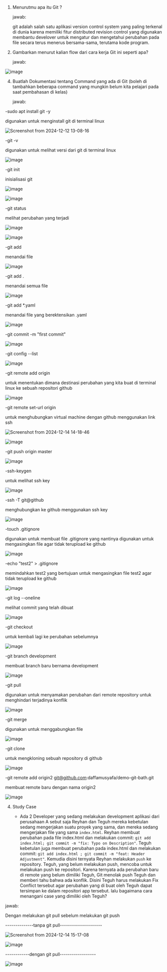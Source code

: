 1. Menurutmu apa itu Git ?
   
   jawab:

   git adalah salah satu aplikasi version control system yang paling terkenal di dunia karena memiliki fitur distributed revision control yang digunakan membantu develover untuk mengatur dan mengetahui perubahan pada file secara terus menerus bersama-sama, terutama kode program.

2. Gambarkan menurut kalian flow dari cara kerja Git ini seperti apa?

   jawab:

![image](https://github.com/user-attachments/assets/da18b4ab-477e-426e-ac9a-e186f2aee05d)

   
4. Buatlah Dokumentasi tentang Command yang ada di Git (boleh di tambahkan beberapa command yang mungkin belum kita pelajari pada saat pembahasan di kelas)

   jawab:

-sudo apt install git -y

digunakan untuk menginstall git di terminal linux

![Screenshot from 2024-12-12 13-08-16](https://github.com/user-attachments/assets/5e6e0dd3-a921-4e37-803b-a84615a10055)

-git -v

digunakan untuk melihat versi dari git di terminal linux

![image](https://github.com/user-attachments/assets/e258bbcc-5102-4c71-8ca0-7d6dd7d6680f)

-git init

inisialisasi git

![image](https://github.com/user-attachments/assets/2c69bcfc-5e57-4c29-8584-30c8e44bf82f)

![image](https://github.com/user-attachments/assets/64c558bf-443d-4a44-a13c-7fe8e42ed450)

-git status

melihat perubahan yang terjadi

![image](https://github.com/user-attachments/assets/2b58daf8-fd21-4220-95ba-ab167248fb6d)

![image](https://github.com/user-attachments/assets/b3f6828e-036c-4892-b2a1-e21501fd3028)


-git add

menandai file

![image](https://github.com/user-attachments/assets/7e4b4a36-cc9e-4cdd-a9b1-de491890b119)

-git add .

menandai semua file

![image](https://github.com/user-attachments/assets/24f2f5c3-4a1f-4560-adef-821b62dc59b2)

-git add *.yaml

menandai file yang berektensikan .yaml

![image](https://github.com/user-attachments/assets/f73aa7f6-d260-4d64-b641-bbdec7b5432e)

-git commit -m "first commit"



![image](https://github.com/user-attachments/assets/cd568cdf-0a1f-4663-aa86-d1fc82d56e0a)

-git config --list

![image](https://github.com/user-attachments/assets/9aa97707-b208-4c8c-aaab-54e25e3a1bf8)


-git remote add origin

untuk menentukan dimana destinasi perubahan yang kita buat di terminal linux ke sebuah repositori github

![image](https://github.com/user-attachments/assets/ae9cfbaf-992f-4616-b933-5edbbeae88c5)

-git remote set-url origin

untuk menghubungkan virtual machine dengan github menggunakan link ssh

![Screenshot from 2024-12-14 14-18-46](https://github.com/user-attachments/assets/417b338d-f36f-4da6-a019-7a2ecca8e87b)


![image](https://github.com/user-attachments/assets/835c6aa4-cbaa-4293-86ff-27a97d83b242)


-git push origin master



![image](https://github.com/user-attachments/assets/2b34e9e1-8ac4-4254-b155-39cfa9e1cbbc)

-ssh-keygen

untuk melihat ssh key

![image](https://github.com/user-attachments/assets/3a372630-0d12-4e11-84f5-11d00307ec46)


-ssh -T git@github

menghubungkan ke github menggunakan ssh key

![image](https://github.com/user-attachments/assets/3998476b-dacd-4541-bd68-6ba46e319f4f)

-touch .gitignore

digunakan untuk membuat file .gitignore yang nantinya digunakan untuk mengasingkan file agar tidak terupload ke github

![image](https://github.com/user-attachments/assets/eedeeca9-c4d3-476c-a296-f8ae5af54826)

-echo "test2" > .gitignore

memindahkan test2 yang bertujuan untuk mengasingkan file test2 agar tidak terupload ke github

![image](https://github.com/user-attachments/assets/29f3d891-ffb3-4653-83bf-997a90f8e6b9)

-git log --oneline

melihat commit yang telah dibuat

![image](https://github.com/user-attachments/assets/6184232a-3115-46a9-b447-fc82a1c7987c)

-git checkout

untuk kembali lagi ke perubahan sebelumnya

![image](https://github.com/user-attachments/assets/e05659f4-ad0d-47f4-856e-529c7b69bfda)

-git branch development

membuat branch baru bernama development

![image](https://github.com/user-attachments/assets/81d12a4c-7c41-4738-be36-bc006cee63b7)

-git pull

digunakan untuk menyamakan perubahan dari remote repository untuk menghindari terjadinya konflik

![image](https://github.com/user-attachments/assets/c7ca523f-e1f2-4f44-8163-c08b7592aa1a)

-git merge

digunakan untuk menggabungkan file

![image](https://github.com/user-attachments/assets/92c78c59-3307-4825-aa2f-b86360ccf020)

-git clone

untuk mengkloning sebuah repository di github

![image](https://github.com/user-attachments/assets/4246b418-021b-4182-bf85-349f709094f8)

-git remote add origin2 git@github.com:daffamusyafa/demo-git-bath.git

membuat remote baru dengan nama origin2

![image](https://github.com/user-attachments/assets/4624740b-e0a9-4e03-ba61-f9eabe41d230)


   
4. Study Case
   
    - Ada 2 Developer yang sedang melakukan development aplikasi dari perusahaan A sebut saja Reyhan dan Teguh mereka kebetulan sedang mengerjakan suatu proyek yang sama, dan mereka sedang mengerjakan file yang sama `index.html`. Reyhan membuat perubahan pada file index.html dan melakukan commit: `git add index.html;
git commit -m "fix: Typo on Description"`.  Teguh kebetulan juga membuat perubahan pada index.html dan melakukan commit: `git add index.html ; git commit -m "feat: Header Adjustment"`. Kemudia disini ternyata Reyhan melakukan `push` ke repository. Teguh, yang belum melakukan push, mencoba untuk melakukan push ke repositori. Karena ternyata ada perubahan baru di remote yang belum dimiliki Teguh, Git menolak push Teguh dan memberi tahu bahwa ada konflik. Disini Teguh harus melakukan Fix Conflict tersebut agar perubahan yang di buat oleh Teguh dapat tersimpan ke dalam repositori app tersebut. lalu bagaimana cara menangani case yang dimiliki oleh Teguh?

jawab:

Dengan melakukan git pull sebelum melakukan git push

--------------tanpa git pull---------------------

![Screenshot from 2024-12-14 15-17-08](https://github.com/user-attachments/assets/85c80df4-e9c7-4df4-85f2-49416524dbb9)


![image](https://github.com/user-attachments/assets/c9953d8c-3142-4d45-9c72-ca71ec2d864f)

------------dengan git pull------------------

![image](https://github.com/user-attachments/assets/e4bd48dd-f38a-406f-ab00-9fcec01a9f71)






